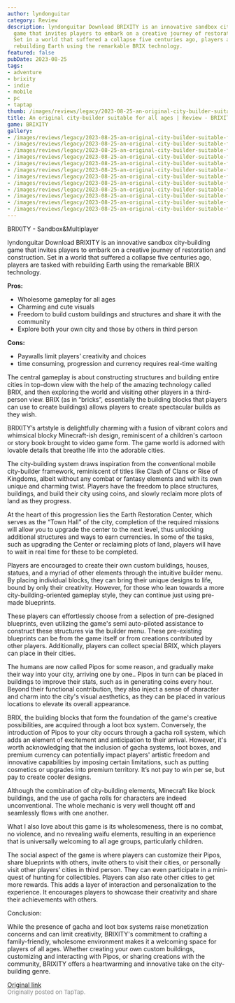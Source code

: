 ```yaml
---
author: lyndonguitar
category: Review
description: lyndonguitar Download BRIXITY is an innovative sandbox city-building
  game that invites players to embark on a creative journey of restoration and construction.
  Set in a world that suffered a collapse five centuries ago, players are tasked with
  rebuilding Earth using the remarkable BRIX technology.
featured: false
pubDate: 2023-08-25
tags:
- adventure
- brixity
- indie
- mobile
- pc
- taptap
thumb: /images/reviews/legacy/2023-08-25-an-original-city-builder-suitable-for-all-ages--review---brixity-0.avif
title: An original city-builder suitable for all ages | Review - BRIXITY
game: BRIXITY
gallery:
- /images/reviews/legacy/2023-08-25-an-original-city-builder-suitable-for-all-ages--review---brixity-0.avif
- /images/reviews/legacy/2023-08-25-an-original-city-builder-suitable-for-all-ages--review---brixity-1.avif
- /images/reviews/legacy/2023-08-25-an-original-city-builder-suitable-for-all-ages--review---brixity-2.avif
- /images/reviews/legacy/2023-08-25-an-original-city-builder-suitable-for-all-ages--review---brixity-3.avif
- /images/reviews/legacy/2023-08-25-an-original-city-builder-suitable-for-all-ages--review---brixity-4.avif
- /images/reviews/legacy/2023-08-25-an-original-city-builder-suitable-for-all-ages--review---brixity-5.avif
- /images/reviews/legacy/2023-08-25-an-original-city-builder-suitable-for-all-ages--review---brixity-6.avif
- /images/reviews/legacy/2023-08-25-an-original-city-builder-suitable-for-all-ages--review---brixity-7.avif
- /images/reviews/legacy/2023-08-25-an-original-city-builder-suitable-for-all-ages--review---brixity-8.avif
- /images/reviews/legacy/2023-08-25-an-original-city-builder-suitable-for-all-ages--review---brixity-9.avif
- /images/reviews/legacy/2023-08-25-an-original-city-builder-suitable-for-all-ages--review---brixity-10.avif
- /images/reviews/legacy/2023-08-25-an-original-city-builder-suitable-for-all-ages--review---brixity-11.avif
---
```

BRIXITY - Sandbox&Multiplayer

lyndonguitar
Download
BRIXITY is an innovative sandbox city-building game that invites players to embark on a creative journey of restoration and construction. Set in a world that suffered a collapse five centuries ago, players are tasked with rebuilding Earth using the remarkable BRIX technology.


**Pros:**
- Wholesome gameplay for all ages
- Charming and cute visuals
- Freedom to build custom buildings and structures and share it with the community
- Explore both your own city and those by others in third person


**Cons:**
- Paywalls limit players’ creativity and choices
- time consuming, progression and currency requires real-time waiting


The central gameplay is about constructing structures and building entire cities in top-down view with the help of the amazing technology called BRIX, and then exploring the world and visiting other players in a third-person view. BRIX (as in “bricks”, essentially the building blocks that players can use to create buildings) allows players to create spectacular builds as they wish.

BRIXITY’s artstyle is delightfully charming with a fusion of vibrant colors and whimsical blocky Minecraft-ish design, reminiscent of a children's cartoon or story book brought to video game form. The game world is adorned with lovable details that breathe life into the adorable cities.

The city-building system draws inspiration from the conventional mobile city-builder framework, reminiscent of titles like Clash of Clans or Rise of Kingdoms, albeit without any combat or fantasy elements and with its own unique and charming twist. Players have the freedom to place structures, buildings, and build their city using coins, and slowly reclaim more plots of land as they progress.

At the heart of this progression lies the Earth Restoration Center, which serves as the “Town Hall” of the city, completion of the required missions will allow you to upgrade the center to the next level, thus unlocking additional structures and ways to earn currencies. In some of the tasks, such as upgrading the Center or reclaiming plots of land, players will have to wait in real time for these to be completed.

Players are encouraged to create their own custom buildings, houses, statues, and a myriad of other elements through the intuitive builder menu. By placing individual blocks, they can bring their unique designs to life, bound by only their creativity. However, for those who lean towards a more city-building-oriented gameplay style, they can continue just using pre-made blueprints.

These players can effortlessly choose from a selection of pre-designed blueprints, even utilizing the game's semi auto-piloted assistance to construct these structures via the builder menu. These pre-existing blueprints can be from the game itself or from creations contributed by other players. Additionally, players can collect special BRIX, which players can place in their cities.

The humans are now called Pipos for some reason, and gradually make their way into your city, arriving one by one.. Pipos in turn can be placed in buildings to improve their stats, such as in generating coins every hour. Beyond their functional contribution, they also inject a sense of character and charm into the city's visual aesthetics, as they can be placed in various locations to elevate its overall appearance.

BRIX, the building blocks that form the foundation of the game's creative possibilities, are acquired through a loot box system. Conversely, the introduction of Pipos to your city occurs through a gacha roll system, which adds an element of excitement and anticipation to their arrival. However, it's worth acknowledging that the inclusion of gacha systems, loot boxes, and premium currency can potentially impact players' artistic freedom and innovative capabilities by imposing certain limitations, such as putting cosmetics or upgrades into premium territory. It’s not pay to win per se, but pay to create cooler designs.

Although the combination of city-building elements, Minecraft like block buildings, and the use of gacha rolls for characters are indeed unconventional. The whole mechanic is very well thought off and seamlessly flows with one another.

What I also love about this game is its wholesomeness, there is no combat, no violence, and no revealing waifu elements, resulting in an experience that is universally welcoming to all age groups, particularly children.

The social aspect of the game is where players can customize their Pipos, share blueprints with others, invite others to visit their cities, or personally visit other players’ cities in third person. They can even participate in a mini-quest of hunting for collectibles. Players can also rate other cities to get more rewards. This adds a layer of interaction and personalization to the experience. It encourages players to showcase their creativity and share their achievements with others.

Conclusion:

While the presence of gacha and loot box systems raise monetization concerns and can limit creativity, BRIXITY's commitment to crafting a family-friendly, wholesome environment makes it a welcoming space for players of all ages. Whether creating your own custom buildings, customizing and interacting with Pipos, or sharing creations with the community, BRIXITY offers a heartwarming and innovative take on the city-building genre.

[Original link](https://www.taptap.io/post/6191888)<br><span style="font-size: 0.95em; color: #888;">Originally posted on TapTap.</span>